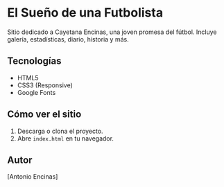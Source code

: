# El Sueño de una Futbolista

Sitio dedicado a Cayetana Encinas, una joven promesa del fútbol. Incluye galería, estadísticas, diario, historia y más.

## Tecnologías
- HTML5
- CSS3 (Responsive)
- Google Fonts

## Cómo ver el sitio
1. Descarga o clona el proyecto.
2. Abre `index.html` en tu navegador.

## Autor
[Antonio Encinas]
